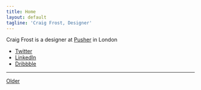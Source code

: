 ```yaml
---
title: Home
layout: default
tagline: 'Craig Frost, Designer'
---
```

<div>
  <p>Craig Frost is a designer at <a href="https://pusher.com/">Pusher</a> in London</p>
  <ul>
    <li><a href="https://twitter.com/@_ctfd_uk">Twitter</a></li>
    <li><a href="https://uk.linkedin.com/in/craigtfrost">LinkedIn</a></li>
    <li><a href="https://dribbble.com/_ctf">Dribbble</a></li>
   </ul>
   <hr>
   <ul class="js-events"></ul>
   <div class="loader"></div>
   <a href="#" class="js-load-more">Older</a>
 </div>
